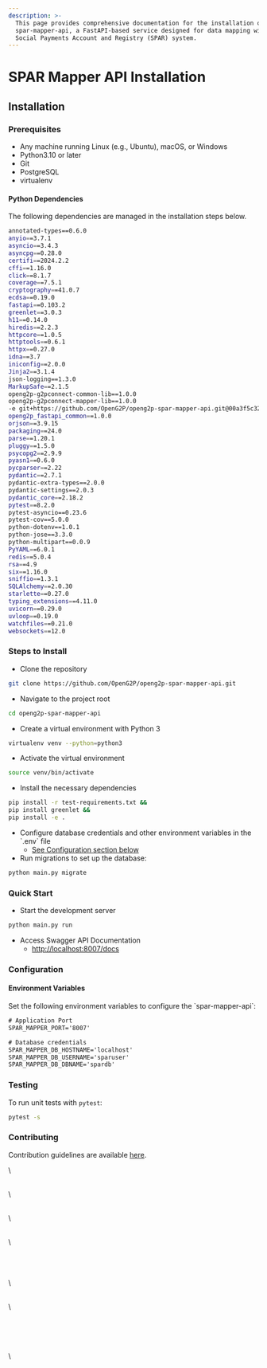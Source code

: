 ```yaml
---
description: >-
  This page provides comprehensive documentation for the installation of
  spar-mapper-api, a FastAPI-based service designed for data mapping within the
  Social Payments Account and Registry (SPAR) system.
---
```


# SPAR Mapper API Installation

## Installation

### Prerequisites

* Any machine running Linux (e.g., Ubuntu), macOS, or Windows
* Python3.10 or later
* Git
* PostgreSQL
* virtualenv

#### Python Dependencies

The following dependencies are managed in the installation steps below.

```sh
annotated-types==0.6.0
anyio==3.7.1
asyncio==3.4.3
asyncpg==0.28.0
certifi==2024.2.2
cffi==1.16.0
click==8.1.7
coverage==7.5.1
cryptography==41.0.7
ecdsa==0.19.0
fastapi==0.103.2
greenlet==3.0.3
h11==0.14.0
hiredis==2.2.3
httpcore==1.0.5
httptools==0.6.1
httpx==0.27.0
idna==3.7
iniconfig==2.0.0
Jinja2==3.1.4
json-logging==1.3.0
MarkupSafe==2.1.5
openg2p-g2pconnect-common-lib==1.0.0
openg2p-g2pconnect-mapper-lib==1.0.0
-e git+https://github.com/OpenG2P/openg2p-spar-mapper-api.git@00a3f5c3281c9ad113fb939c9c653775f3394546#egg=openg2p_spar_mapper_api
openg2p_fastapi_common==1.0.0
orjson==3.9.15
packaging==24.0
parse==1.20.1
pluggy==1.5.0
psycopg2==2.9.9
pyasn1==0.6.0
pycparser==2.22
pydantic==2.7.1
pydantic-extra-types==2.0.0
pydantic-settings==2.0.3
pydantic_core==2.18.2
pytest==8.2.0
pytest-asyncio==0.23.6
pytest-cov==5.0.0
python-dotenv==1.0.1
python-jose==3.3.0
python-multipart==0.0.9
PyYAML==6.0.1
redis==5.0.4
rsa==4.9
six==1.16.0
sniffio==1.3.1
SQLAlchemy==2.0.30
starlette==0.27.0
typing_extensions==4.11.0
uvicorn==0.29.0
uvloop==0.19.0
watchfiles==0.21.0
websockets==12.0
```

### Steps to Install

* Clone the repository

```sh
git clone https://github.com/OpenG2P/openg2p-spar-mapper-api.git
```

* Navigate to the project root

```sh
cd openg2p-spar-mapper-api
```

* Create a virtual environment with Python 3

```sh
virtualenv venv --python=python3
```

* Activate the virtual environment

```sh
source venv/bin/activate
```

* Install the necessary dependencies

```sh
pip install -r test-requirements.txt &&
pip install greenlet && 
pip install -e .
```

* Configure database credentials and other environment variables in the \`.env\` file
  * [See Configuration section below](spar-mapper-api-installation.md#configuration)
* &#x20;Run migrations to set up the database:

```sh
python main.py migrate
```

### Quick Start

* Start the development server

```sh
python main.py run
```

* Access Swagger API Documentation
  * [http://localhost:8007/docs](http://localhost:8007/docs)

### Configuration

#### Environment Variables

Set the following environment variables to configure the \`spar-mapper-api\`:

```xml
# Application Port
SPAR_MAPPER_PORT='8007' 

# Database credentials
SPAR_MAPPER_DB_HOSTNAME='localhost'
SPAR_MAPPER_DB_USERNAME='sparuser'
SPAR_MAPPER_DB_DBNAME='spardb'
```

### Testing

To run unit tests with `pytest`:

```sh
pytest -s
```

### Contributing

Contribution guidelines are available [here](https://github.com/OpenG2P/openg2p-spar-mapper-api/blob/develop/CONTRIBUTING.md).

\


\
\


\
\


\
\


\
\
\
\


\
\


\
\
\
\
\


\
\
\
\
\
\
\
&#x20;
